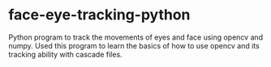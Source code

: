 # face-eye-tracking-python
Python program to track the movements of eyes and face using opencv and numpy.
Used this program to learn the basics of how to use opencv and its tracking ability with cascade files.
